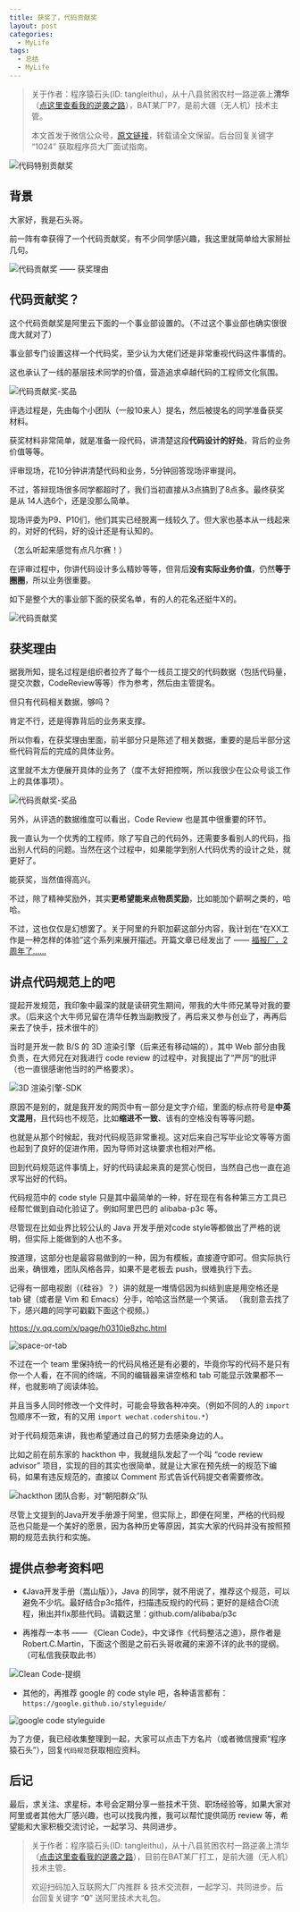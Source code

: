 ```yaml
---
title: 获奖了，代码贡献奖
layout: post
categories:
  - MyLife
tags:
  - 总结
  - MyLife
---
```


> 关于作者：程序猿石头(ID: tangleithu)，从十八县贫困农村一路逆袭上**清华**（[点这里查看我的逆袭之路](https://mp.weixin.qq.com/s/G3i7qWK1MPvJ-BfUxfOycQ)），BAT某厂P7，是前大疆（无人机）技术主管。
>
> 本文首发于微信公众号，[原文链接](https://mp.weixin.qq.com/s/XQOqlW9S2AOoyC0br9-MDw)，转载请全文保留。后台回复关键字 “1024” 获取程序员大厂面试指南。


![代码特别贡献奖](/resources/gitee-blog-resources/2021-9-11/1631350847986-image.png)

## 背景

大家好，我是石头哥。

前一阵有幸获得了一个代码贡献奖，有不少同学感兴趣，我这里就简单给大家掰扯几句。

![代码贡献奖 —— 获奖理由](/resources/gitee-blog-resources/2021-9-11/1631350898141-image.png)

## 代码贡献奖？

这个代码贡献奖是阿里云下面的一个事业部设置的。（不过这个事业部也确实很很庞大就对了）

事业部专门设置这样一个代码奖，至少认为大佬们还是非常重视代码这件事情的。

这也承认了一线的基层技术同学的价值，营造追求卓越代码的工程师文化氛围。

![代码贡献奖-奖品](/resources/gitee-blog-resources/2021-12-8/1638893070636-3dcd60175569bed7d1adaf052761c14.jpg)

评选过程是，先由每个小团队（一般10来人）提名，然后被提名的同学准备获奖材料。

获奖材料非常简单，就是准备一段代码，讲清楚这段**代码设计的好处**，背后的业务价值等等。

评审现场，花10分钟讲清楚代码和业务，5分钟回答现场评审提问。

不过，答辩现场很多同学都超时了，我们当初直接从3点搞到了8点多。最终获奖是从 14人选6个，还是没那么简单。

现场评委为P9、P10们，他们其实已经脱离一线较久了。但大家也基本从一线起来的，对好的代码，好的设计还是有认知的。

（怎么听起来感觉有点凡尔赛！）

在评审过程中，你讲代码设计多么精妙等等，但背后**没有实际业务价值**，仍然**等于圈圈**，所以业务很重要。

如下是整个大的事业部下面的获奖名单，有的人的花名还挺牛X的。

![代码贡献奖](/resources/gitee-blog-resources/2021-12-7/1638892010661-%E4%BB%A3%E7%A0%81%E8%B4%A1%E7%8C%AE%E5%A5%96.jpg)

## 获奖理由

据我所知，提名过程是组织者拉齐了每个一线员工提交的代码数据（包括代码量，提交次数，CodeReview等等）作为参考，然后由主管提名。

但只有代码相关数据，够吗？

肯定不行，还是得靠背后的业务来支撑。

所以你看，在获奖理由里面，前半部分只是陈述了相关数据，重要的是后半部分这些代码背后的完成的具体业务。

这里就不太方便展开具体的业务了（度不太好把控啊，所以我很少在公众号谈工作上的具体事项）。

![代码贡献奖-奖品](/resources/gitee-blog-resources/2021-12-8/1638893123334-3b649fca8ad6e085b0f15ac43f4c87a.jpg)

另外，从评选的数据维度可以看出，Code Review 也是其中很重要的环节。

我一直认为一个优秀的工程师，除了写自己的代码外，还需要多看别人的代码，指出别人代码的问题。当然在这个过程中，如果能学到别人代码优秀的设计之处，就更好了。

能获奖，当然值得高兴。

不过，除了精神奖励外，其实**更希望能来点物质奖励**，比如能加个薪啊之类的，哈哈。

不过，这也仅仅是幻想罢了。关于阿里的升职加薪这部分内容，我计划在“在XX工作是一种怎样的体验”这个系列来展开描述。开篇文章已经发出了 —— [福报厂，2周年了……](https://mp.weixin.qq.com/s/86GELntTUUq2GU6bahiszA)

## 讲点代码规范上的吧

提起开发规范，我印象中最深的就是读研究生期间，带我的大牛师兄某导对我的要求。（后来这个大牛师兄留在清华任教当副教授了，再后来又参与创业了，再再后来去了快手，技术很牛的）

当时是开发一款 B/S 的 3D 渲染引擎（后来还有移动端的），其中 Web 部分由我负责，在大师兄在对我进行 code review 的过程中，对我提出了“严厉”的批评（也一直很感谢他当时的严格要求）。

![3D 渲染引擎-SDK](/resources/gitee-blog-resources/2021-12-8/1638929121266-image.png)

原因不是别的，就是我开发的网页中有一部分是文字介绍，里面的标点符号是**中英文混用**，且代码也不规范，比如**缩进不一致**、该有的空格没有等等问题。

也就是从那个时候起，我对代码规范非常重视。这对后来自己写毕业论文等等方面也起到了良好的促进作用，因为导师对这块要求也相对严格。

回到代码规范这件事情上，好的代码读起来真的是赏心悦目，当然自己也一直在追求写出好的代码。

代码规范中的 code style 只是其中最简单的一种，好在现在有各种第三方工具已经帮忙做到自动化验证了。例如阿里巴巴的 alibaba-p3c 等。

尽管现在比如业界比较公认的 Java 开发手册对code style等都做出了严格的说明，但实际上能做到的人也不多。

按道理，这部分也是最容易做到的一种，因为有模板，直接遵守即可。但实际执行出来，确很难，团队风格各异，如果不是老板去 push，很难执行下去。

记得有一部电视剧（《硅谷》？）讲的就是一堆情侣因为纠结到底是用空格还是 tab 键（或者是 Vim 和 Emacs）分手，哈哈这当然是一个笑话。 （我刻意去找了下，感兴趣的同学可戳戳下面这个视频。）

https://v.qq.com/x/page/h0310ie8zhc.html

![space-or-tab](/resources/gitee-blog-resources/2021-12-8/1638930219223-space-or-tabs.jpg)

不过在一个 team 里保持统一的代码风格还是有必要的，毕竟你写的代码不是只有你一个人看，在不同的终端，不同的编辑器来讲空格和 tab 可能显示效果都不一样，也就影响了阅读体验。

并且当多人同时修改一个文件时，可能会导致各种冲突。（例如不同的人的 `import` 包顺序不一致，有的又用 `import wechat.codershitou.*`）

对于代码规范来讲，我也希望通过自己的努力去感染身边的人。

比如之前在前东家的 hackthon 中，我就组队发起了一个叫 “code review advisor” 项目，实现的目的其实也很简单，就是让大家在预先统一的规范下编码，如果有违反规范的，直接以 Comment 形式告诉代码提交者需要修改。

![hackthon 团队合影，对“朝阳群众”队](/resources/gitee-blog-resources/2021-9-19/1632063150831-image.png)

尽管上文提到的Java开发手册源于阿里，但实际上，即便在阿里，严格的代码规范也只能是一个美好的愿景，因为各种历史等原因，其实大家的代码并没有按照预期的规范去执行和实施。

## 提供点参考资料吧

- 《Java开发手册（嵩山版）》，Java 的同学，就不用说了，推荐这个规范，可以避免不少坑。最好结合p3c插件，扫描违反规约的代码；更好的是结合CI流程，揪出并fix那些代码。请戳这里：github.com/alibaba/p3c

- 再推荐一本书 —— 《Clean Code》，中文译作《代码整洁之道》，原作者是 Robert.C.Martin，下面这个图是之前石头哥收藏的来源不详的此书的提纲。（可私信我获取此书）

![Clean Code-提纲](/resources/gitee-blog-resources/2021-9-19/1632063602341-image.png)

- 其他的，再推荐 google 的 code style 吧，各种语言都有：`https://google.github.io/styleguide/` 

![google code styleguide](/resources/gitee-blog-resources/2021-9-19/1632064613777-image.png)

为了方便，我已经收集整理到一起，大家可以点击下方名片（或者微信搜索“程序猿石头”），回复`代码规范`获取相应资料。

## 后记

最后，求关注、求星标，本号会定期分享一些技术干货、职场经验等，如果大家对阿里或者其他大厂感兴趣，也可以找我内推，我可以帮忙提供简历 review 等，希望能和大家积极交流讨论，一起学习、共同进步。

> 关于作者：程序猿石头(ID: tangleithu)，从十八县贫困农村一路逆袭上清华（[点击这里查看我的逆袭之路](https://mp.weixin.qq.com/s/G3i7qWK1MPvJ-BfUxfOycQ)），目前在BAT某厂打工，是前大疆（无人机）技术主管。
>
> 欢迎扫码加入互联网大厂内推群 & 技术交流群，一起学习、共同进步。后台回复关键字 “**0**” 送阿里技术大礼包。
